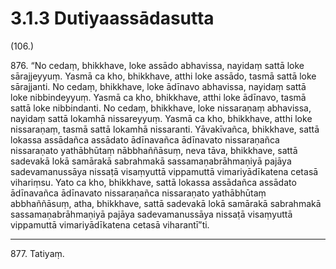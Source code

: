 

# 3.1.3 Dutiyaassādasutta




(106.)

876\. “No cedaṃ, bhikkhave, loke assādo abhavissa, nayidaṃ sattā loke sārajjeyyuṃ. Yasmā ca kho, bhikkhave, atthi loke assādo, tasmā sattā loke sārajjanti. No cedaṃ, bhikkhave, loke ādīnavo abhavissa, nayidaṃ sattā loke nibbindeyyuṃ. Yasmā ca kho, bhikkhave, atthi loke ādīnavo, tasmā sattā loke nibbindanti. No cedaṃ, bhikkhave, loke nissaraṇaṃ abhavissa, nayidaṃ sattā lokamhā nissareyyuṃ. Yasmā ca kho, bhikkhave, atthi loke nissaraṇaṃ, tasmā sattā lokamhā nissaranti. Yāvakīvañca, bhikkhave, sattā lokassa assādañca assādato ādīnavañca ādīnavato nissaraṇañca nissaraṇato yathābhūtaṃ nābbhaññāsuṃ, neva tāva, bhikkhave, sattā sadevakā lokā samārakā sabrahmakā sassamaṇabrāhmaṇiyā pajāya sadevamanussāya nissaṭā visaṃyuttā vippamuttā vimariyādīkatena cetasā vihariṃsu. Yato ca kho, bhikkhave, sattā lokassa assādañca assādato ādīnavañca ādīnavato nissaraṇañca nissaraṇato yathābhūtaṃ abbhaññāsuṃ, atha, bhikkhave, sattā sadevakā lokā samārakā sabrahmakā sassamaṇabrāhmaṇiyā pajāya sadevamanussāya nissaṭā visaṃyuttā vippamuttā vimariyādīkatena cetasā viharantī”ti.

---

877\. Tatiyaṃ.





